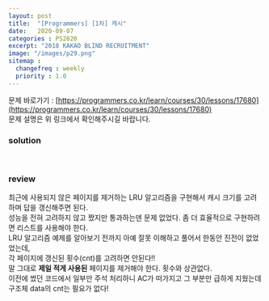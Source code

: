 ```yaml
---
layout: post
title:  "[Programmers] [1차] 캐시"
date:   2020-09-07
categories : PS2020
excerpt: "2018 KAKAO BLIND RECRUITMENT"
image: "/images/p29.png"
sitemap :
  changefreq : weekly
  priority : 1.0
---
```

문제 바로가기 : [https://programmers.co.kr/learn/courses/30/lessons/17680](https://programmers.co.kr/learn/courses/30/lessons/17680)<br>
문제 설명은 위 링크에서 확인해주시길 바랍니다.

### solution
<script src="https://gist.github.com/yooniversal/eca2393e19a039be11c4457d65697ac2.js"></script>
<br>

### review
최근에 사용되지 않은 페이지를 제거하는 LRU 알고리즘을 구현해서 캐시 크기를 고려하며 답을 갱신해주면 된다.<br>
성능을 전혀 고려하지 않고 짰지만 통과하는덴 문제 없었다. 좀 더 효율적으로 구현하려면 리스트를 사용해야 한다.<br>
LRU 알고리즘 예제를 알아보기 전까지 아예 잘못 이해하고 풀어서 한동안 진전이 없었었는데,<br>
각 페이지에 갱신된 횟수(cnt)를 고려하면 안된다!!<br>
말 그대로 **제일 적게 사용된** 페이지를 제거해야 한다. 횟수와 상관없다.<br>
이전에 썼던 코드에서 일부만 주석 처리하니 AC가 떠가지고 그 부분만 급하게 지웠는데 구조체 data의 cnt는 필요가 없다!

<script src="https://utteranc.es/client.js"
        repo="yooniversal/blog-comments"
        issue-term="pathname"
        theme="github-light"
        crossorigin="anonymous"
        async>
</script>
